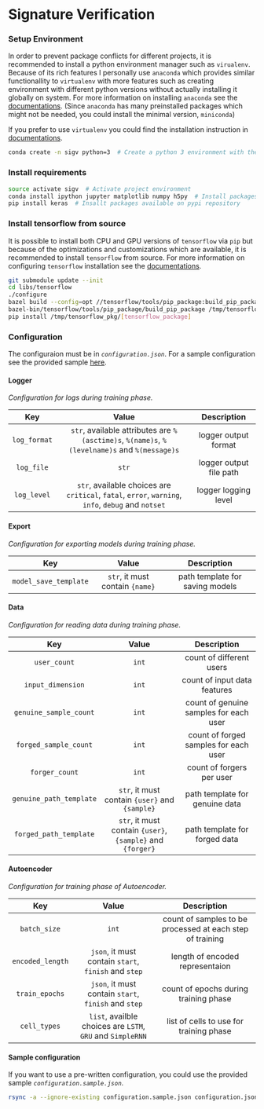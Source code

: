 Signature Verification
===

### Setup Environment
In order to prevent package conflicts for different projects, it is recommended to install a python environment manager 
such as `virualenv`. Because of its rich features I personally use `anaconda` which provides similar functionallity to 
`virtualenv` with more features such as creating environment with different python versions without actually installing 
it globally on system. For more information on installing `anaconda` see the [documentations][anaconda-doc]. (Since 
`anaconda` has many preinstalled packages which might not be needed, you could install the minimal version, `miniconda`)

If you prefer to use `virtualenv` you could find the installation instruction in [documentations][virtualenv-doc].

```bash
conda create -n sigv python=3  # Create a python 3 environment with the name of sigv
```

### Install requirements

```bash
source activate sigv  # Activate project environment
conda install ipython jupyter matplotlib numpy h5py  # Install packages available on conda repository
pip install keras  # Insallt packages available on pypi repository
```

### Install tensorflow from source
It is possible to install both CPU and GPU versions of `tensorflow` via `pip` but because of the optimizations and 
customizations which are available, it is recommended to install `tensorflow` from source. For more information on 
configuring `tensorflow` installation see the [documentations][tf-doc].

```bash
git submodule update --init
cd libs/tensorflow
./configure
bazel build --config=opt //tensorflow/tools/pip_package:build_pip_package
bazel-bin/tensorflow/tools/pip_package/build_pip_package /tmp/tensorflow_pkg
pip install /tmp/tensorflow_pkg/[tensorflow_package] 
```

### Configuration
The configuraion must be in _`configuration.json`_. For a sample configuration see the provided sample [here][sample-config]. 

#### Logger
_Configuration for logs during training phase._

Key | Value | Description
:---: | :---: | :---:
`log_format` | `str`, available attributes are `%(asctime)s`, `%(name)s`, `%(levelname)s` and `%(message)s`  | logger output format
`log_file` | `str` | logger output file path
`log_level` | `str`, available choices are `critical`, `fatal`, `error`, `warning`, `info`, `debug` and `notset` | logger logging level

#### Export
_Configuration for exporting models during training phase._

Key | Value | Description
:---: | :---: | :---:
`model_save_template` | `str`, it must contain `{name}` | path template for saving models

#### Data
_Configuration for reading data during training phase._

Key | Value | Description
:---: | :---: | :---:
`user_count` | `int` | count of different users
`input_dimension` | `int` | count of input data features
`genuine_sample_count` | `int` | count of genuine samples for each user
`forged_sample_count` | `int` | count of forged samples for each user
`forger_count` | `int` | count of forgers per user
`genuine_path_template` | `str`, it must contain `{user}` and `{sample}` | path template for genuine data
`forged_path_template` | `str`, it must contain `{user}`, `{sample}` and `{forger}` | path template for forged data

#### Autoencoder
_Configuration for training phase of Autoencoder._

Key | Value | Description
:---: | :---: | :---:
`batch_size` | `int` | count of samples to be processed at each step of training
`encoded_length` | `json`, it must contain `start`, `finish` and `step` | length of encoded representaion
`train_epochs` | `json`, it must contain `start`, `finish` and `step` | count of epochs during training phase
`cell_types` | `list`, availble choices are `LSTM`, `GRU` and `SimpleRNN` | list of cells to use for training phase

#### Sample configuration
If you want to use a pre-written configuration, you could use the provided sample _`configuration.sample.json`_.  

```bash
rsync -a --ignore-existing configuration.sample.json configuration.json
```

[tf-doc]: https://www.tensorflow.org/install/install_sources/
[anaconda-doc]: https://docs.continuum.io/anaconda/install/
[virtualenv-doc]: https://virtualenv.pypa.io/en/stable/installation/
[sample-config]: https://github.com/kahrabian/signature_verification/blob/master/configuration.sample.json
